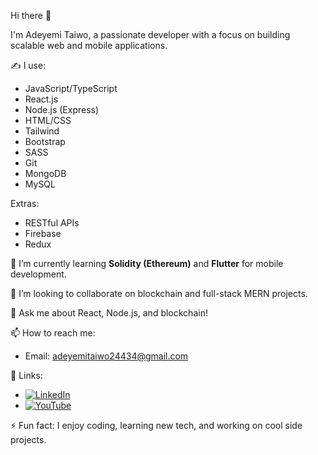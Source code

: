 Hi there 👋  

I'm Adeyemi Taiwo, a passionate developer with a focus on building scalable web and mobile applications.

✍ I use:
- JavaScript/TypeScript
- React.js
- Node.js (Express)
- HTML/CSS
- Tailwind
- Bootstrap
- SASS
- Git
- MongoDB
- MySQL

Extras:
- RESTful APIs
- Firebase
- Redux

🌱 I’m currently learning **Solidity (Ethereum)** and **Flutter** for mobile development.

👯 I’m looking to collaborate on blockchain and full-stack MERN projects.

💬 Ask me about React, Node.js, and blockchain!

📫 How to reach me:
- Email: adeyemitaiwo24434@gmail.com

🔗 Links:
- [![LinkedIn](https://img.shields.io/badge/LinkedIn-0077B5?logo=linkedin&logoColor=white)](https://www.linkedin.com/in/adeyemi-taiwo-5892082b0/)
- [![YouTube](https://img.shields.io/badge/YouTube-FF0000?logo=youtube&logoColor=white)](https://www.youtube.com/@DevTaiwo)

⚡ Fun fact:
I enjoy coding, learning new tech, and working on cool side projects.
